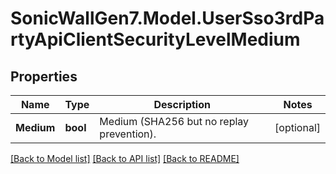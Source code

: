 # SonicWallGen7.Model.UserSso3rdPartyApiClientSecurityLevelMedium

## Properties

Name | Type | Description | Notes
------------ | ------------- | ------------- | -------------
**Medium** | **bool** | Medium (SHA256 but no replay prevention). | [optional] 

[[Back to Model list]](../README.md#documentation-for-models) [[Back to API list]](../README.md#documentation-for-api-endpoints) [[Back to README]](../README.md)

